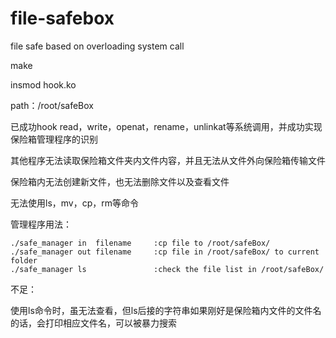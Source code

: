 # file-safebox
file safe based on overloading system call

make

insmod hook.ko

path：/root/safeBox

已成功hook read，write，openat，rename，unlinkat等系统调用，并成功实现保险箱管理程序的识别

其他程序无法读取保险箱文件夹内文件内容，并且无法从文件外向保险箱传输文件

保险箱内无法创建新文件，也无法删除文件以及查看文件

无法使用ls，mv，cp，rm等命令



管理程序用法：

```shell
./safe_manager in  filename     :cp file to /root/safeBox/
./safe_manager out filename     :cp file in /root/safeBox/ to current folder
./safe_manager ls               :check the file list in /root/safeBox/
```


不足：

使用ls命令时，虽无法查看，但ls后接的字符串如果刚好是保险箱内文件的文件名的话，会打印相应文件名，可以被暴力搜索